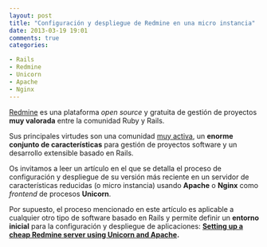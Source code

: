 ```yaml
---
layout: post
title: "Configuración y despliegue de Redmine en una micro instancia"
date: 2013-03-19 19:01
comments: true
categories:

- Rails
- Redmine
- Unicorn
- Apache
- Nginx
---
```


[Redmine](http://redmine.org) es una plataforma *open source* y gratuita
de gestión de proyectos **muy valorada** entre la comunidad Ruby y Rails.

Sus principales virtudes son una comunidad
[muy activa](https://github.com/redmine/redmine), un **enorme conjunto de
características** para gestión de proyectos software y un desarrollo
extensible basado en Rails.

<!-- more -->

Os invitamos a leer un artículo en el que se detalla el proceso de
configuración y despliegue de su versión más reciente en un servidor de
características reducidas (o micro instancia) usando **Apache** o **Nginx**
como *frontend* de procesos **Unicorn**.

Por supuesto, el proceso mencionado en este artículo es aplicable a cualquier
otro tipo de software basado en Rails y permite definir un
**entorno inicial** para la configuración y despliegue de aplicaciones: **[Setting up a cheap Redmine server using Unicorn and Apache](http://blog.davidanguita.name/2013/03/03/setting-up-a-cheap-redmine-server-using-unicorn-and-apache/).**
